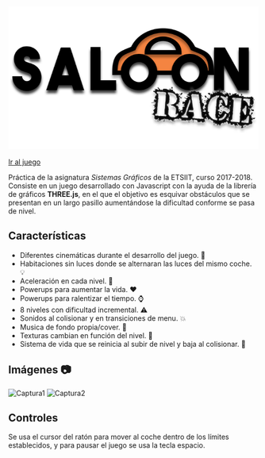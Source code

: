 ![Saloon Race Logo](grua/imgs/logo_color.png)

[Ir al juego](https://www.jaimefrias.es/saloon-race)

Práctica de la asignatura *Sistemas Gráficos* de la ETSIIT, curso 2017-2018. Consiste en un juego desarrollado con Javascript con la ayuda de la librería de gráficos **THREE.js**, en el que el objetivo es esquivar obstáculos que se presentan en un largo pasillo aumentándose la dificultad conforme se pasa de nivel.

## Características
 * Diferentes cinemáticas durante el desarrollo del juego. :movie_camera:
 * Habitaciones sin luces donde se alternaran las luces del mismo coche. :bulb:
 * Aceleración en cada nivel. :car:
 * Powerups para aumentar la vida. :heart:
 * Powerups para ralentizar el tiempo. :watch:
 * 8 niveles con dificultad incremental. :warning:
 * Sonidos al colisionar y en transiciones de menu. :collision:
 * Musica de fondo propia/cover. :musical_note:
 * Texturas cambian en función del nivel. :flower_playing_cards:
 * Sistema de vida que se reinicia al subir de nivel y baja al colisionar. :moyai:


## Imágenes :camera:
![Captura1](https://www.jaimefrias.es/assets/img/sr_1.png)
![Captura2](https://www.jaimefrias.es/assets/img/sr_2.png)

## Controles
Se usa el cursor del ratón para mover al coche dentro de los límites establecidos, y para pausar el juego se usa la tecla espacio.

